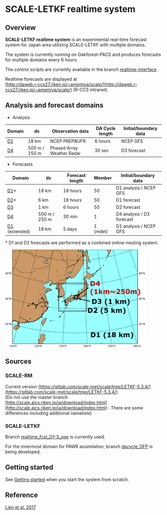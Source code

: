 # SCALE-LETKF realtime system

## Overview
**SCALE-LETKF realtime system** is an experimental real-time forecast system for Japan area utilizing SCALE-LETKF with multiple domains. 

The system is currently running on Oakforest-PACS and produces forecasts for multiple domains every 6 hours.  

The control scripts are currently available in the branch [realtime-interface](https://github.com/gylien/scale-letkf/tree/realtime-interface) . 

Realtime forecasts are displayed at  
 [http://daweb.r-ccs27.riken.jp/~amemiya/scale/](http://daweb.r-ccs27.riken.jp/~amemiya/scale/) (R-CCS intranet).

## Analysis and forecast domains 

* Analysis

| Domain | dx | Observation data | DA Cycle length | Initial/boundary data |
| --- | --- | --- | --- |  --- | 
| [D1](realtime-D1-analysis-and-forecast.md) | 18 km | NCEP PREPBUFR | 6 hours | NCEP GFS |
| [D4](realtime-D4-analysis-and-forecast.md) | 500 m / 250 m | Phased Array Weather Radar | 30 sec | D3 forecast |

* Forecasts

| Domain | dx | Forecast length | Member | Initial/boundary data |
| --- | --- | --- |  --- |  --- | 
| [D1](realtime-D1-2-forecast.md)* | 18 km | 18 hours | 50 | D1 analysis / NCEP GFS |
| [D2](realtime-D1-2-forecast.md)* | 6 km | 18 hours | 50 | D1 forecast |
| [D3](realtime-D3-forecast.md) | 1 km | 6 hours | 50 | D2 forecast |
| [D4](realtime-D4-analysis-and-forecast.md) | 500 m / 250 m | 30 min | 1 | D4 analysis / D3 forecast |
| [D1](realtime-D1-analysis-and-forecast.md) (extended) | 18 km | 5 days | 1 (mdet) | D1 analysis / NCEP GFS |

\* D1 and D2 forecasts are performed as a conbined online-nesting system.  

<img src="https://github.com/aamemiya/shared_image/blob/master/map_d1-4.png" width="450px">

## Sources
### SCALE-RM
Current version 
[https://gitlab.com/scale-met/scale/tree/LETKF-5.3.4/](https://gitlab.com/scale-met/scale/tree/LETKF-5.3.4/)  
(Do not use the master branch [http://scale.aics.riken.jp/ja/download/index.html](http://scale.aics.riken.jp/ja/download/index.html) : There are some differences including additional namelists)

### SCALE-LETKF
Branch [realtime_fcst_D1-3_ope](https://github.com/gylien/scale-letkf/tree/realtime_fcst_D1-3_ope) is currently used.  

For the innermost domain for PAWR assimilation, branch [dacycle_OFP](https://github.com/gylien/scale-letkf/tree/dacycle_OFP) is being developed. 

## Getting started

See [Getting started](Getting-started.md) when you start the system from scratch. 

## Reference
[Lien et al. 2017](https://www.jstage.jst.go.jp/article/sola/13/0/13_2017-001/_article/-char/ja/)
